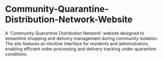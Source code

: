 # Community-Quarantine-Distribution-Network-Website
A 'Community Quarantine Distribution Network' website designed to streamline shopping and delivery management during community isolation. The site features an intuitive interface for residents and administrators, enabling efficient order processing and delivery tracking under quarantine conditions.
